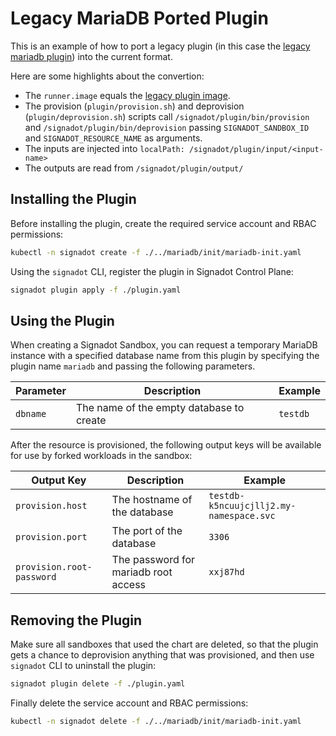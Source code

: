 # Legacy MariaDB Ported Plugin

This is an example of how to port a legacy plugin (in this case the [legacy mariadb plugin](https://github.com/signadot/plugins/tree/legacy/signadot-plugins-exp/mariadb)) into the current format.

Here are some highlights about the convertion:

- The `runner.image` equals the [legacy plugin image](https://github.com/signadot/plugins/blob/206f2ba4421caf12d9cf024cd55ee64f7378728f/signadot-plugins-exp/mariadb/values.yaml#L1).
- The provision (`plugin/provision.sh`) and deprovision (`plugin/deprovision.sh`) scripts call `/signadot/plugin/bin/provision` and `/signadot/plugin/bin/deprovision` passing `SIGNADOT_SANDBOX_ID` and `SIGNADOT_RESOURCE_NAME` as arguments.
- The inputs are injected into `localPath: /signadot/plugin/input/<input-name>`
- The outputs are read from `/signadot/plugin/output/`


## Installing the Plugin

Before installing the plugin, create the required service account and RBAC permissions:

```sh
kubectl -n signadot create -f ./../mariadb/init/mariadb-init.yaml
```

Using the `signadot` CLI, register the plugin in Signadot Control Plane:

```sh
signadot plugin apply -f ./plugin.yaml
```

## Using the Plugin

When creating a Signadot Sandbox, you can request a temporary MariaDB instance
with a specified database name from this plugin by specifying the plugin name
`mariadb` and passing the following parameters.

Parameter | Description | Example
--------- | ----------- | -------
`dbname` | The name of the empty database to create | `testdb`

After the resource is provisioned, the following output keys will be available
for use by forked workloads in the sandbox:

Output Key | Description | Example
---------- | ----------- | -------
`provision.host` | The hostname of the database | `testdb-k5ncuujcjllj2.my-namespace.svc`
`provision.port` | The port of the database | `3306`
`provision.root-password` | The password for mariadb root access | `xxj87hd`


## Removing the Plugin

Make sure all sandboxes that used the chart are deleted, so that the plugin gets
a chance to deprovision anything that was provisioned, and then use `signadot` CLI to uninstall the plugin:

```sh
signadot plugin delete -f ./plugin.yaml
```

Finally delete the service account and RBAC permissions:

```sh
kubectl -n signadot delete -f ./../mariadb/init/mariadb-init.yaml
```